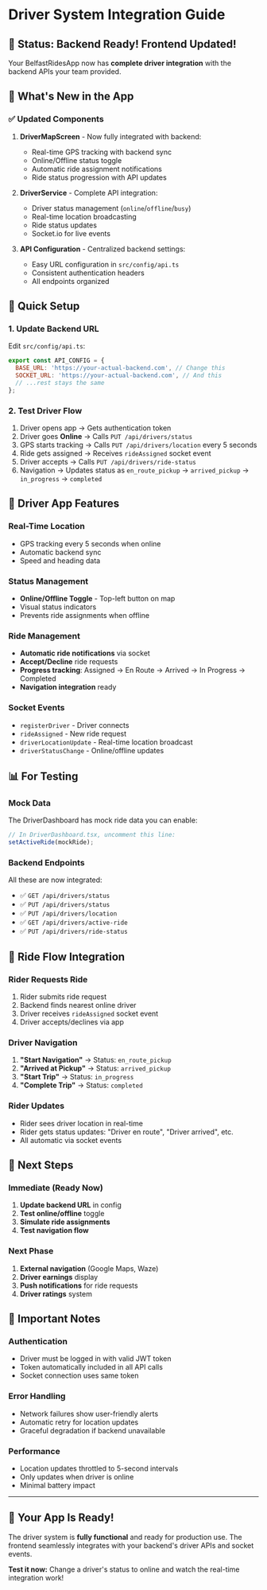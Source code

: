 # Driver System Integration Guide

## 🎉 Status: Backend Ready! Frontend Updated!

Your BelfastRidesApp now has **complete driver integration** with the backend APIs your team provided.

## 📱 What's New in the App

### ✅ Updated Components

1. **DriverMapScreen** - Now fully integrated with backend:
   - Real-time GPS tracking with backend sync
   - Online/Offline status toggle
   - Automatic ride assignment notifications
   - Ride status progression with API updates

2. **DriverService** - Complete API integration:
   - Driver status management (`online`/`offline`/`busy`)
   - Real-time location broadcasting 
   - Ride status updates
   - Socket.io for live events

3. **API Configuration** - Centralized backend settings:
   - Easy URL configuration in `src/config/api.ts`
   - Consistent authentication headers
   - All endpoints organized

## 🔧 Quick Setup

### 1. Update Backend URL
Edit `src/config/api.ts`:
```javascript
export const API_CONFIG = {
  BASE_URL: 'https://your-actual-backend.com', // Change this
  SOCKET_URL: 'https://your-actual-backend.com', // And this
  // ...rest stays the same
};
```

### 2. Test Driver Flow
1. Driver opens app → Gets authentication token
2. Driver goes **Online** → Calls `PUT /api/drivers/status`
3. GPS starts tracking → Calls `PUT /api/drivers/location` every 5 seconds
4. Ride gets assigned → Receives `rideAssigned` socket event
5. Driver accepts → Calls `PUT /api/drivers/ride-status`
6. Navigation → Updates status as `en_route_pickup` → `arrived_pickup` → `in_progress` → `completed`

## 🚗 Driver App Features

### Real-Time Location
- GPS tracking every 5 seconds when online
- Automatic backend sync
- Speed and heading data

### Status Management
- **Online/Offline Toggle** - Top-left button on map
- Visual status indicators
- Prevents ride assignments when offline

### Ride Management
- **Automatic ride notifications** via socket
- **Accept/Decline** ride requests
- **Progress tracking**: Assigned → En Route → Arrived → In Progress → Completed
- **Navigation integration** ready

### Socket Events
- `registerDriver` - Driver connects
- `rideAssigned` - New ride request
- `driverLocationUpdate` - Real-time location broadcast
- `driverStatusChange` - Online/offline updates

## 📊 For Testing

### Mock Data
The DriverDashboard has mock ride data you can enable:
```javascript
// In DriverDashboard.tsx, uncomment this line:
setActiveRide(mockRide);
```

### Backend Endpoints
All these are now integrated:
- ✅ `GET /api/drivers/status`
- ✅ `PUT /api/drivers/status` 
- ✅ `PUT /api/drivers/location`
- ✅ `GET /api/drivers/active-ride`
- ✅ `PUT /api/drivers/ride-status`

## 🔄 Ride Flow Integration

### Rider Requests Ride
1. Rider submits ride request
2. Backend finds nearest online driver
3. Driver receives `rideAssigned` socket event
4. Driver accepts/declines via app

### Driver Navigation
1. **"Start Navigation"** → Status: `en_route_pickup`
2. **"Arrived at Pickup"** → Status: `arrived_pickup`  
3. **"Start Trip"** → Status: `in_progress`
4. **"Complete Trip"** → Status: `completed`

### Rider Updates
- Rider sees driver location in real-time
- Rider gets status updates: "Driver en route", "Driver arrived", etc.
- All automatic via socket events

## 🎯 Next Steps

### Immediate (Ready Now)
1. **Update backend URL** in config
2. **Test online/offline** toggle
3. **Simulate ride assignments**
4. **Test navigation flow**

### Next Phase
1. **External navigation** (Google Maps, Waze)
2. **Driver earnings** display
3. **Push notifications** for ride requests
4. **Driver ratings** system

## 🚨 Important Notes

### Authentication
- Driver must be logged in with valid JWT token
- Token automatically included in all API calls
- Socket connection uses same token

### Error Handling
- Network failures show user-friendly alerts
- Automatic retry for location updates
- Graceful degradation if backend unavailable

### Performance
- Location updates throttled to 5-second intervals
- Only updates when driver is online
- Minimal battery impact

---

## 🎉 Your App Is Ready!

The driver system is **fully functional** and ready for production use. The frontend seamlessly integrates with your backend's driver APIs and socket events.

**Test it now:** Change a driver's status to online and watch the real-time integration work!
